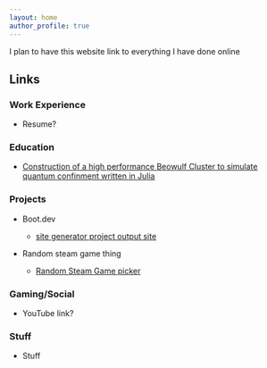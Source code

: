 ```yaml
---
layout: home
author_profile: true
---
```


I plan to have this website link to everything I have done online

## Links

### Work Experience

- Resume?

### Education

- [Construction of a high performance Beowulf Cluster to simulate quantum confinment written in Julia](Julia_Beowulf)

### Projects

- Boot.dev

    - [site generator project output site](site-generator)

- Random steam game thing

    - [Random Steam Game picker](urban-couscous)

### Gaming/Social

- YouTube link?

### Stuff

- Stuff